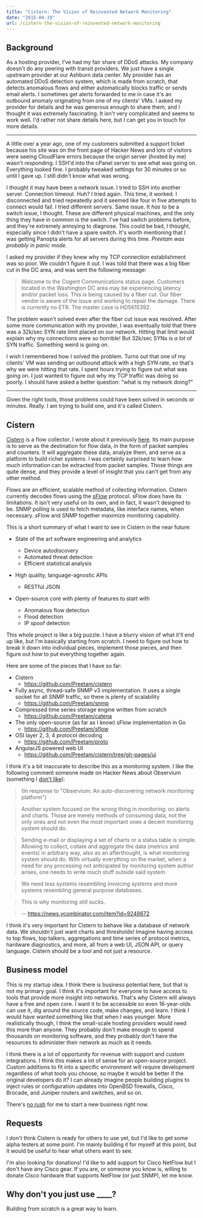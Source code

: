 ```yaml
---
title: "Cistern: The Vision of Reinvented Network Monitoring"
date: "2015-04-19"
url: /cistern-the-vision-of-reinvented-network-monitoring
---
```


Background
---
As a hosting provider, I've had my fair share of DDoS attacks. My company doesn't do any peering with transit providers. We just have a single upstream provider at our Ashburn data center. My provider has an automated DDoS detection system, which is made from scratch, that detects anomalous flows and either automatically blocks traffic or sends email alerts. I sometimes get alerts forwarded to me in case it's an outbound anomaly originating from one of my clients' VMs. I asked my provider for details and he was generous enough to share them, and I thought it was extremely fascinating. It isn't very complicated and seems to work well. I'd rather not share details here, but I can get you in touch for more details.

---

A little over a year ago, one of my customers submitted a support ticket because his site was on the front page of Hacker News and lots of visitors were seeing CloudFlare errors because the origin server (hosted by me) wasn't responding. I SSH'd into the cPanel server to see what was going on. Everything looked fine. I probably tweaked settings for 30 minutes or so until I gave up. I still didn't know what was wrong.

I thought it may have been a network issue. I tried to SSH into another server. Connection timeout. Huh? I tried again. This time, it worked. I disconnected and tried repeatedly and it seemed like four in five attempts to connect would fail. I tried different servers. Same issue. It *has* to be a switch issue, I thought. These are different physical machines, and the only thing they have in common is the switch. I've had switch problems before, and they're extremely annoying to diagnose. This could be bad, I thought, especially since I didn't have a spare switch. It's worth mentioning that I was getting Panopta alerts for all servers during this time. *Preetam was probably in panic mode.*

I asked my provider if they knew why my TCP connection establishment was so poor. We couldn't figure it out. I was told that there was a big fiber cut in the DC area, and was sent the following message:

> Welcome to the Cogent Communications status page. Customers located in the Washington DC area may be experiencing latency and/or packet loss. This is being caused by a fiber cut. Our fiber vendor is aware of the issue and working to repair the damage. There is currently no ETR. The master case is HD5615392.

The problem wasn't solved even after the fiber cut issue was resolved. After some more communication with my provider, I was eventually told that there was a 32k/sec SYN rate limit placed on our network. Hitting that limit would explain why my connections were so horrible! But 32k/sec SYNs is *a lot* of SYN traffic. Something weird is going on.

I wish I remembered how I solved the problem. Turns out that one of my clients' VM was sending an outbound attack with a high SYN rate, so that's why we were hitting that rate. I spent *hours* trying to figure out what was going on. I just wanted to figure out why my TCP traffic was doing so poorly. I should have asked a better question: "what is my network doing?"

---

Given the right tools, those problems could have been solved in seconds or minutes. Really. I am trying to build one, and it's called Cistern.

Cistern
---
[Cistern](https://preetamjinka.github.io/cistern/) is a flow collector. I wrote about it previously [here](https://misfra.me/state-of-the-state-part-ii). Its main purpose is to serve as the destination for flow data, in the form of packet samples and counters. It will aggregate these data, analyze them, and serve as a platform to build richer systems. I was certainly surprised to learn how much information can be extracted from packet samples. Those things are quite dense, and they provide a level of insight that you can't get from any other method.

Flows are an efficient, scalable method of collecting information. Cistern currently decodes flows using the [sFlow](https://sflow.org/) protocol. sFlow does have its limitations. It isn't very useful on its own, and in fact, it wasn't designed to be. SNMP polling is used to fetch metadata, like interface names, when necessary. sFlow and SNMP together maximize monitoring capability.

This is a short summary of what I want to see in Cistern in the near future:

* State of the art software engineering and analytics
    * Device autodiscovery
    * Automated threat detection
    * Efficient statistical analysis

* High quality, language-agnostic APIs
	* RESTful JSON

* Open-source core with plenty of features to start with
	* Anomalous flow detection
	* Flood detection
	* IP spoof detection

This whole project is like a big puzzle. I have a blurry vision of what it'll end up like, but I'm basically starting from scratch. I need to figure out how to break it down into individual pieces, implement those pieces, and then figure out how to put everything together again.

Here are some of the pieces that I have so far:

* Cistern
	* https://github.com/Preetam/cistern
* Fully async, thread-safe SNMP v3 implementation. It uses a single socket for all SNMP traffic, so there is plenty of scalability
	* https://github.com/Preetam/snmp
* Compressed time series storage engine written from scratch
	* https://github.com/Preetam/catena
* The only open-source (as far as I know) sFlow implementation in Go
	* https://github.com/Preetam/sflow
* OSI layer 2, 3, 4 protocol decoding
	* https://github.com/Preetam/proto
* AngularJS powered web UI
	* https://github.com/Preetam/cistern/tree/gh-pages/ui

I think it's a bit inaccurate to describe this as a monitoring system. I like the following comment someone made on Hacker News about Observium (something I [don't like](https://misfra.me/observium-annoys-me)):

> (In response to "Observium: An auto-discovering network monitoring platform")

> Another system focused on the wrong thing in monitoring: on alerts and charts. Those are merely methods of consuming data, not the only ones and not even the most important ones a decent monitoring system should do.

> Sending e-mail or displaying a set of charts or a status table is simple. Allowing to collect, collate and aggregate the data (metrics and events) in arbitrary way, also as an afterthought, is what monitoring system should do. With virtually everything on the market, when a need for any processing not anticipated by monitoring system author arises, one needs to write much stuff outside said system.

> We need less systems resembling invoicing systems and more systems resembling general purpose databases.

> This is why monitoring *still* sucks.

> -- https://news.ycombinator.com/item?id=9248672

I think it's very important for Cistern to behave like a database of network data. We shouldn't just want charts and thresholds! Imagine having access to top flows, top talkers, aggregations and time series of protocol metrics, hardware diagnostics, and more, all from a web UI, JSON API, or query language. Cistern should be a tool and not just a resource.

Business model
---
This is my startup idea. I think there is business potential here, but that is not my primary goal. I think it's important for everyone to have access to tools that provide more insight into networks. That's why Cistern will always have a free and open core. I want it to be accessible so even 16-year-olds can use it, dig around the source code, make changes, and learn. I think I would have wanted something like that when I was younger. More realistically though, I think the small-scale hosting providers would need this more than anyone. They probably don't make enough to spend thousands on monitoring software, and they probably don't have the resources to administer their network as much as it needs.

I think there is a lot of opportunity for revenue with support and custom integrations. I think this makes a lot of sense for an open-source project. Custom additions to fit into a specific environment will require development regardless of what tools you choose, so maybe it would be better if the original developers do it? I can already imagine people building plugins to inject rules or configuration updates into OpenBSD firewalls, Cisco, Brocade, and Juniper routers and switches, and so on.

There's [no rush](https://misfra.me/no-rush) for me to start a new business right now.

Requests
---
I don't think Cistern is ready for others to use yet, but I'd like to get some alpha testers at some point. I'm mainly building it for myself at this point, but it would be useful to hear what others want to see.

I'm also looking for donations! I'd like to add support for Cisco NetFlow but I don't have any Cisco gear. If you are, or someone you know is, willing to donate Cisco hardware that supports NetFlow (or just SNMP), let me know.

Why don't you just use ____?
---
Building from scratch is a great way to learn.
